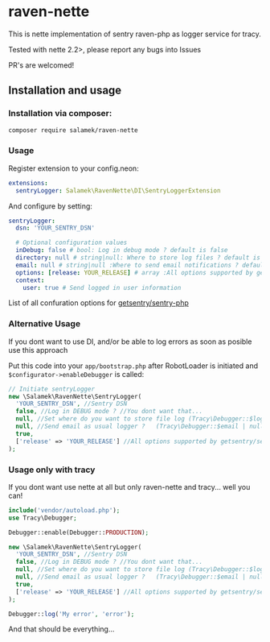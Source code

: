 # raven-nette

This is nette implementation of sentry raven-php as logger service for tracy.

Tested with nette 2.2>, please report any bugs into Issues

PR's are welcomed!

## Installation and usage

### Installation via composer:

```bash
composer require salamek/raven-nette
```

### Usage

Register extension to your config.neon:

```yaml
extensions:
  sentryLogger: Salamek\RavenNette\DI\SentryLoggerExtension
```

And configure by setting:

```yaml
sentryLogger:
  dsn: 'YOUR_SENTRY_DSN'

  # Optional configuration values
  inDebug: false # bool: Log in debug mode ? default is false
  directory: null # string|null: Where to store log files ? default is Debugger::$logDirectory, null to disable
  email: null # string|null :Where to send email notifications ? default is Debugger::$email, null to disable
  options: [release: YOUR_RELEASE] # array :All options supported by getsentry/sentry-php
  context:
    user: true # Send logged in user information
```
List of all confuration options for [getsentry/sentry-php](https://github.com/getsentry/sentry-php#configuration)

### Alternative Usage

If you dont want to use DI, and/or be able to log errors as soon as posible use this approach

Put this code into your `app/bootstrap.php` after RobotLoader is initiated and `$configurator->enableDebugger` is called:

```php
// Initiate sentryLogger
new \Salamek\RavenNette\SentryLogger(
  'YOUR_SENTRY_DSN', //Sentry DSN
  false, //Log in DEBUG mode ? //You dont want that...
  null, //Set where do you want to store file log (Tracy\Debugger::$logDirectory | null | string)
  null, //Send email as usual logger ?   (Tracy\Debugger::$email | null | string | array )
  true,
  ['release' => 'YOUR_RELEASE'] //All options supported by getsentry/sentry-php
);
```

### Usage only with tracy

If you dont want use nette at all but only raven-nette and tracy... well you can!

```php
include('vendor/autoload.php');
use Tracy\Debugger;

Debugger::enable(Debugger::PRODUCTION);

new \Salamek\RavenNette\SentryLogger(
  'YOUR_SENTRY_DSN', //Sentry DSN
  false, //Log in DEBUG mode ? //You dont want that...
  null, //Set where do you want to store file log (Tracy\Debugger::$logDirectory | null | string)
  null, //Send email as usual logger ?   (Tracy\Debugger::$email | null | string | array )
  true,
  ['release' => 'YOUR_RELEASE'] //All options supported by getsentry/sentry-php
);

Debugger::log('My error', 'error');
```

And that should be everything...
